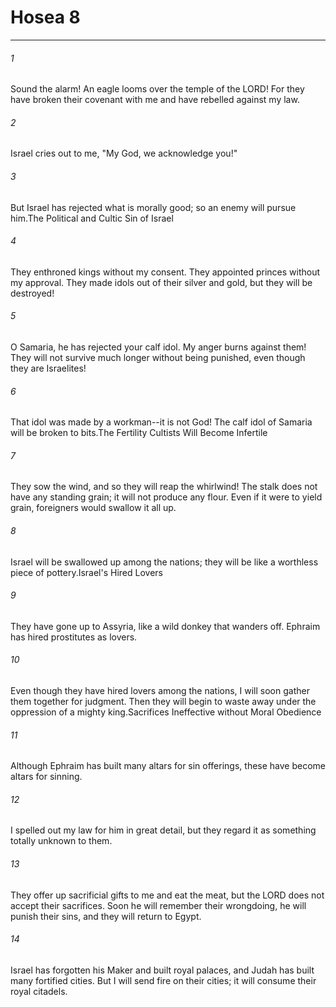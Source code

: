 # Hosea 8
***



###### 1 
Sound the alarm! An eagle looms over the temple of the LORD! For they have broken their covenant with me and have rebelled against my law. 

###### 2 
Israel cries out to me, "My God, we acknowledge you!" 

###### 3 
But Israel has rejected what is morally good; so an enemy will pursue him.The Political and Cultic Sin of Israel 

###### 4 
They enthroned kings without my consent. They appointed princes without my approval. They made idols out of their silver and gold, but they will be destroyed! 

###### 5 
O Samaria, he has rejected your calf idol. My anger burns against them! They will not survive much longer without being punished, even though they are Israelites! 

###### 6 
That idol was made by a workman--it is not God! The calf idol of Samaria will be broken to bits.The Fertility Cultists Will Become Infertile 

###### 7 
They sow the wind, and so they will reap the whirlwind! The stalk does not have any standing grain; it will not produce any flour. Even if it were to yield grain, foreigners would swallow it all up. 

###### 8 
Israel will be swallowed up among the nations; they will be like a worthless piece of pottery.Israel's Hired Lovers 

###### 9 
They have gone up to Assyria, like a wild donkey that wanders off. Ephraim has hired prostitutes as lovers. 

###### 10 
Even though they have hired lovers among the nations, I will soon gather them together for judgment. Then they will begin to waste away under the oppression of a mighty king.Sacrifices Ineffective without Moral Obedience 

###### 11 
Although Ephraim has built many altars for sin offerings, these have become altars for sinning. 

###### 12 
I spelled out my law for him in great detail, but they regard it as something totally unknown to them. 

###### 13 
They offer up sacrificial gifts to me and eat the meat, but the LORD does not accept their sacrifices. Soon he will remember their wrongdoing, he will punish their sins, and they will return to Egypt. 

###### 14 
Israel has forgotten his Maker and built royal palaces, and Judah has built many fortified cities. But I will send fire on their cities; it will consume their royal citadels.
